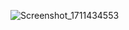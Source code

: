 ![Screenshot_1711434553](https://github.com/RahulKhamitkar/LazyList/assets/29249864/ed257642-55c0-4b35-9c2d-5bcb90d1002a)
